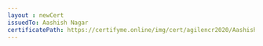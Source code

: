```yaml
--- 
layout : newCert 
issuedTo: Aashish Nagar 
certificatePath: https://certifyme.online/img/cert/agilencr2020/AashishNagar_db391.png
--- 
```

